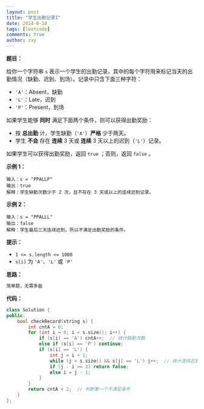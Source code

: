 ```yaml
---
layout: post
title: "学生出勤记录I"
date: 2024-8-18
tags: [leetcode]
comments: true
author: zxy
---
```


**题目：**

给你一个字符串 `s` 表示一个学生的出勤记录，其中的每个字符用来标记当天的出勤情况（缺勤、迟到、到场）。记录中只含下面三种字符：

- `'A'`：Absent，缺勤
- `'L'`：Late，迟到
- `'P'`：Present，到场

如果学生能够 **同时** 满足下面两个条件，则可以获得出勤奖励：

- 按 **总出勤** 计，学生缺勤（`'A'`）**严格** 少于两天。
- 学生 **不会** 存在 **连续** 3 天或 **连续** 3 天以上的迟到（`'L'`）记录。

如果学生可以获得出勤奖励，返回 `true` ；否则，返回 `false` 。

**示例 1：**

```
输入：s = "PPALLP"
输出：true
解释：学生缺勤次数少于 2 次，且不存在 3 天或以上的连续迟到记录。
```

**示例 2：**

```
输入：s = "PPALLL"
输出：false
解释：学生最后三天连续迟到，所以不满足出勤奖励的条件。
```

**提示：**

- `1 <= s.length <= 1000`
- `s[i]` 为 `'A'`、`'L'` 或 `'P'`

**思路：**

```cpp
简单题，无需多盐
```

**代码：**

```cpp
class Solution {
public:
    bool checkRecord(string s) {
        int cntA = 0;
        for (int i = 0; i < s.size(); i++) {
            if (s[i] == 'A') cntA++;  // 统计缺勤次数
            else if (s[i] == 'P') continue;
            if (s[i] == 'L') {
                int j = i + 1;
                while (j < s.size() && s[j] == 'L') j++;  // 统计连续迟到日期
                if (j - i >= 3) return false;   
                else i = j - 1; 
            }
        }
        return cntA < 2;  // 判断第一个不满足条件
    }
};
```













